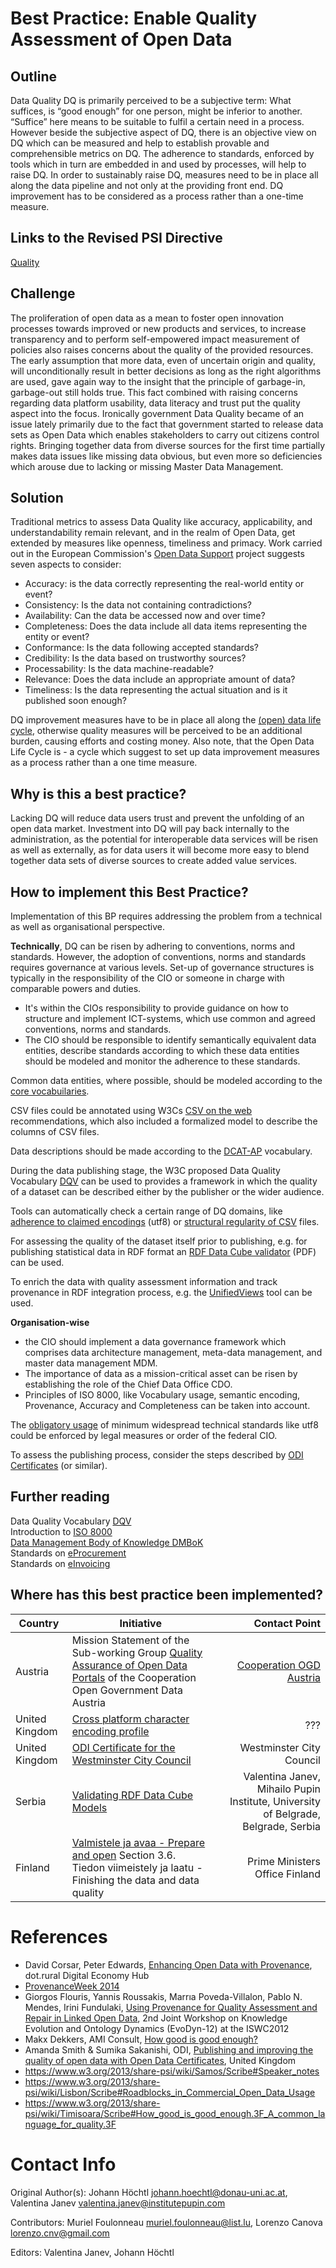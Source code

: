 # Best Practice: Enable Quality Assessment of Open Data

## Outline
Data Quality DQ is primarily perceived to be a subjective term: What suffices, is “good enough” for one person, might be inferior to another. “Suffice” here means to be suitable to fulfil a certain need in a process. However beside the subjective aspect of DQ, there is an objective view on DQ which can be measured and help to establish provable and comprehensible metrics on DQ. The adherence to standards, enforced by tools which in turn are embedded in and used by processes, will help to raise DQ. In order to sustainably raise DQ, measures need to be in place all along the data pipeline and not only at the providing front end. DQ improvement has to be considered as a process rather than a one-time measure.

## Links to the Revised PSI Directive
[Quality](https://www.w3.org/2013/share-psi/bp/quality/)

## Challenge
The proliferation of open data as a mean to foster open innovation processes towards improved or new products and services, to increase transparency and to perform self-empowered impact measurement of policies also raises concerns about the quality of the provided resources. The early assumption that more data, even of uncertain origin and quality, will unconditionally result in better decisions as long as the right algorithms are used, gave again way to the insight that the principle of garbage-in, garbage-out still holds true. This fact combined with raising concerns regarding data platform usability, data literacy and trust put the quality aspect into the focus. Ironically government Data Quality became of an issue lately primarily due to the fact that government started to release data sets as Open Data which enables stakeholders to carry out citizens control rights. Bringing together data from diverse sources for the first time partially makes data issues like missing data obvious, but even more so deficiencies which arouse due to lacking or missing Master Data Management.

## Solution
 Traditional metrics to assess Data Quality like accuracy, applicability, and understandability remain relevant, and in the realm of Open Data, get extended by measures like openness, timeliness and primacy.  Work carried out in the European Commission's [Open Data Support](https://joinup.ec.europa.eu/sites/default/files/d2.1.2_training_module_2.2_open_data_quality_v1.00_en.pdf) project suggests seven aspects to consider:

 * Accuracy: is the data correctly representing the real-world entity or event?
 * Consistency: Is the data not containing contradictions?
 * Availability: Can the data be accessed now and over time?
 * Completeness: Does the data include all data items representing the entity or event?
 * Conformance: Is the data following accepted standards?
 * Credibility: Is the data based on trustworthy sources?
 * Processability: Is the data machine-readable?
 * Relevance: Does the data include an appropriate amount of  data?
 * Timeliness: Is the data representing the actual situation and is it published soon enough?

DQ improvement measures have to be in place all along the [(open) data life cycle](https://www.w3.org/2013/share-psi/workshop/lisbon/OpenDataLifeCycleBarCamp), otherwise quality measures will be perceived to be an additional burden, causing efforts and costing money. Also note, that the Open Data Life Cycle is - a cycle which suggest to set up data improvement measures as a process rather than a one time measure.

## Why is this a best practice?
Lacking DQ will reduce data users trust and prevent the unfolding of an open data market. Investment into DQ will pay back internally to the administration, as the potential for interoperable  data services will be risen as well as externally, as for data users it will become more easy to blend together data sets of diverse sources to create added value services.

## How to implement this Best Practice?
Implementation of this BP requires addressing the problem from a technical as well as organisational perspective.

**Technically**, DQ can be risen by adhering to conventions, norms and standards. However, the adoption of conventions, norms and standards requires governance at various levels. Set-up of governance structures is typically in the responsibility of the CIO or someone in charge with comparable powers and duties.

* It's within the CIOs responsibility to provide guidance on how to structure and implement ICT-systems, which use common and agreed conventions, norms and standards.
* The CIO should be responsible to identify semantically equivalent data entities, describe standards according to which these data entities should be modeled and monitor the adherence to these standards.

Common data entities, where possible, should be modeled according to the [core vocabuilaries](https://joinup.ec.europa.eu/asset/core_vocabularies/description).

CSV files could be annotated using W3Cs [CSV on the web](https://www.w3.org/2013/csvw/wiki/Main_Page) recommendations, which also included a formalized model to describe the columns of CSV files.

Data descriptions should be made according to the [DCAT-AP](https://joinup.ec.europa.eu/asset/dcat_application_profile/description) vocabulary.

During the data publishing stage, the W3C proposed Data Quality Vocabulary [DQV](https://www.w3.org/TR/vocab-dqv/) can be used to provides a framework in which the quality of a dataset can be described either by the publisher or the wider audience.

Tools can automatically check a certain range of DQ domains, like [adherence to claimed encodings](https://en.wikipedia.org/wiki/File_(command)#Libmagic_library) (utf8) or [structural regularity of CSV](http://csvlint.io/) files.

For assessing the quality of the dataset itself prior to publishing, e.g. for publishing statistical data in RDF format an [RDF Data Cube validator](http://svn.aksw.org/projects/GeoKnow/Public/D4.6.1_Quality_assessment_services_for_ESTA-LD.pdf) (PDF) can be used.

To enrich the data with quality assessment information and track provenance in RDF integration process, e.g. the [UnifiedViews](http://unifiedviews.eu/) tool can be used.


**Organisation-wise**
* the CIO should implement a data governance framework which comprises data architecture management, meta-data management, and master data management MDM.
* The importance of data as a mission-critical asset can be risen by establishing the role of the Chief Data Office CDO.
* Principles of ISO 8000, like Vocabulary usage, semantic encoding, Provenance, Accuracy and Completeness can be taken into account.

The [obligatory usage](https://www.gov.uk/government/publications/open-standards-for-government/cross-platform-character-encoding-profile) of minimum widespread technical standards like utf8 could be enforced by legal measures or order of the federal CIO.

To assess the publishing process, consider the steps described by [ODI Certificates](https://certificates.theodi.org/) (or similar).

## Further reading
Data Quality Vocabulary [DQV](https://www.w3.org/TR/vocab-dqv/)  
Introduction to [ISO 8000](http://www.itds.gov/linkhandler/itds/tsn/product_info_comm/iso_standard.ctt/iso_standard.pdf)  
[Data Management Body of Knowledge DMBoK ](https://www.dama.org/content/body-knowledge)  
Standards on [eProcurement](https://www.cen.eu/work/areas/ICT/eBusiness/Pages/default.aspx)  
Standards on [eInvoicing](http://ec.europa.eu/DocsRoom/documents/10472/attachments/1/translations/en/renditions/native)

##  Where has this best practice been implemented?

| Country | Initiative | Contact Point |
|---|---|---:|
| Austria | Mission Statement of the Sub-working Group [Quality Assurance of Open Data Portals](https://docs.google.com/document/d/1HUXuAKd4KO8NgZFiuMJWl0zXQ_NFPTF03t7esJVin-0/edit) of the Cooperation Open Government Data Austria | [Cooperation OGD Austria](https://www.data.gv.at/infos/cooperation-ogd-oesterreich/) |
| United Kingdom | [Cross platform character encoding profile](https://www.gov.uk/government/publications/open-standards-for-government/cross-platform-character-encoding-profile) | ??? |
| United Kingdom | [ODI Certificate for the Westminster City Council](https://certificates.theodi.org/en/datasets/5122/certificate) | Westminster City Council |
| Serbia | [Validating RDF Data Cube Models](http://www.linkeddata.rs/sites/default/files/attachments/LOD2_Tool_RDF_DataCube%20_Validation_for_submission_final.pdf) |Valentina Janev, Mihailo Pupin Institute, University of Belgrade, Belgrade, Serbia |
| Finland | [Valmistele ja avaa - Prepare and open](https://www.avoindata.fi/fi/opas/valmistele) Section 3.6. Tiedon viimeistely ja laatu - Finishing the data and data quality|Prime Ministers Office Finland |

# References
* David Corsar, Peter Edwards, [Enhancing Open Data with Provenance](http://www.dotrural.ac.uk/digitalfutures/sites/default/files/digitalfutures2012papers/Papers/Session2COpenData/Corsar%26Edwards_OpenData%26Provenance.pdf), dot.rural Digital Economy Hub
* [ProvenanceWeek 2014](http://provenanceweek.dlr.de/ipaw/)
* Giorgos Flouris, Yannis Roussakis, Marrıa Poveda-Villalon, Pablo N. Mendes, Irini Fundulaki, [Using Provenance for Quality Assessment and Repair in Linked Open Data](http://www.planet-data.eu/sites/default/files/publications/EvoDyn12.pdf), 2nd Joint Workshop on Knowledge Evolution and Ontology Dynamics (EvoDyn-12) at the ISWC2012
* Makx Dekkers, AMI Consult, [How good is good enough?](https://www.w3.org/2013/share-psi/wiki/images/3/3e/AMI_proposal_Share-PSI_Timisoara_How_good_is_good_enough.pdf)
* Amanda Smith & Sumika Sakanishi, ODI, [Publishing and improving the quality of open data with Open Data Certificates](https://www.w3.org/2013/share-psi/workshop/krems/papers/OpenDataCertificates), United Kingdom
* https://www.w3.org/2013/share-psi/wiki/Samos/Scribe#Speaker_notes
* https://www.w3.org/2013/share-psi/wiki/Lisbon/Scribe#Roadblocks_in_Commercial_Open_Data_Usage
* https://www.w3.org/2013/share-psi/wiki/Timisoara/Scribe#How_good_is_good_enough.3F_A_common_language_for_quality.3F  

# Contact Info
Original Author(s): Johann Höchtl <johann.hoechtl@donau-uni.ac.at>, Valentina Janev <valentina.janev@institutepupin.com>

Contributors: Muriel Foulonneau <muriel.foulonneau@list.lu>,
Lorenzo Canova <lorenzo.cnv@gmail.com>

Editors: Valentina Janev, Johann Höchtl
